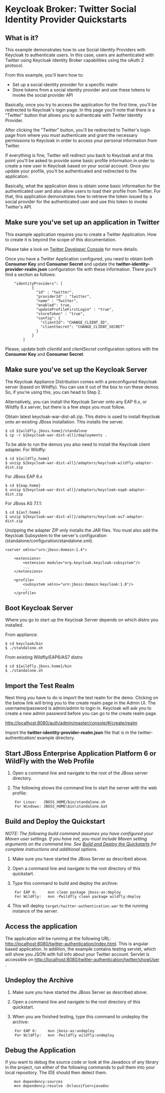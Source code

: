 # Keycloak Broker: Twitter Social Identity Provider Quickstarts

What is it?
-----------

This example demonstrates how to use Social Identity Providers with Keycloak to authenticate users. In this case,
users are authenticated with Twitter using Keycloak Identity Broker capabilities using the oAuth 2 protocol.

From this example, you'll learn how to:

* Set up a social identity provider for a specific realm
* Store tokens from a social identity provider and use these tokens to invoke the social provider API

Basically, once you try to access the application for the first time, you'll be redirected to Keycloak's login page.
In this page you'll note that there is a "Twitter" button that allows you to authenticate with Twitter Identity Provider.

After clicking the "Twitter" button, you'll be redirected to Twitter's login page from where you must authenticate
and grant the necessary permissions to Keycloak in order to access your personal information from Twitter.

If everything is fine, Twitter will redirect you back to Keycloak and at this point you'll be asked to provide some
basic profile information in order to create a new user in Keycloak based on your social account. Once you update your profile,
you'll be authenticated and redirected to the application.

Basically, what the application does is obtain some basic information for the authenticated user and also allow users to
load their profile from Twitter. For that, this application demonstrates how to retrieve the token issued by a social provider
for the authenticated user and use this token to invoke Twitter's API.

Make sure you've set up an application in Twitter
--------------------------------------

This example application requires you to create a Twitter Application. How to create it is beyond the scope of this
documentation.

Please take a look on [Twitter Developer Console](https://dev.twitter.com/apps) for more details.

Once you have a Twitter Application configured, you need to obtain both **Consumer Key** and **Consumer Secret** and update the
**twitter-identity-provider-realm.json** configuration file with these information. There you'll find a section as follows:

        "identityProviders": [
                {
                  "id" : "twitter",
                  "providerId" : "twitter",
                  "name" : "Twitter",
                  "enabled": true,
                  "updateProfileFirstLogin" : "true",
                  "storeToken" : "true",
                  "config": {
                    "clientId": "CHANGE_CLIENT_ID",
                    "clientSecret": "CHANGE_CLIENT_SECRET"
                  }
                }
            ]

Please, update both *clientId* and *clientSecret* configuration options with the **Consumer Key** and **Consumer Secret**.

Make sure you've set up the Keycloak Server
--------------------------------------
The Keycloak Appliance Distribution comes with a preconfigured Keycloak server (based on Wildfly).  You can use it out of
the box to run these demos.  So, if you're using this, you can head to Step 2.

Alternatively, you can install the Keycloak Server onto any EAP 6.x, or Wildfly 8.x server, but there is
a few steps you must follow.

Obtain latest keycloak-war-dist-all.zip.  This distro is used to install Keycloak onto an existing JBoss installation.
This installs the server.

    $ cd ${wildfly.jboss.home}/standalone
    $ cp -r ${keycloak-war-dist-all}/deployments .

To be able to run the demos you also need to install the Keycloak client adapter. For Wildfly:

    $ cd ${wildfly.home}
    $ unzip ${keycloak-war-dist-all}/adapters/keycloak-wildfly-adapter-dist.zip

For JBoss EAP 6.x

    $ cd ${eap.home}
    $ unzip ${keycloak-war-dist-all}/adapters/keycloak-eap6-adapter-dist.zip

For JBoss AS 7.1.1:

    $ cd ${as7.home}
    $ unzip ${keycloak-war-dist-all}/adapters/keycloak-as7-adapter-dist.zip

Unzipping the adapter ZIP only installs the JAR files.  You must also add the Keycloak Subsystem to the server's
configuration (standalone/configuration/standalone.xml).

    <server xmlns="urn:jboss:domain:1.4">

        <extensions>
            <extension module="org.keycloak.keycloak-subsystem"/>
            ...
        </extensions>

        <profile>
            <subsystem xmlns="urn:jboss:domain:keycloak:1.0"/>
            ...
        </profile>

Boot Keycloak Server
---------------------------------------
Where you go to start up the Keycloak Server depends on which distro you installed.

From appliance:

```
$ cd keycloak/bin
$ ./standalone.sh
```


From existing Wildfly/EAP6/AS7 distro

```
$ cd ${wildfly.jboss.home}/bin
$ ./standalone.sh
```


Import the Test Realm
---------------------------------------
Next thing you have to do is import the test realm for the demo.  Clicking on the below link will bring you to the
create realm page in the Admin UI.  The username/password is admin/admin to login in.  Keycloak will ask you to
create a new admin password before you can go to the create realm page.

[http://localhost:8080/auth/admin/master/console/#/create/realm](http://localhost:8080/auth/admin/master/console/#/create/realm)

Import the **twitter-identity-provider-realm.json** file that is in the twitter-authentication/ example directory.


Start JBoss Enterprise Application Platform 6 or WildFly with the Web Profile
-------------------------

1. Open a command line and navigate to the root of the JBoss server directory.
2. The following shows the command line to start the server with the web profile:

        For Linux:   JBOSS_HOME/bin/standalone.sh
        For Windows: JBOSS_HOME\bin\standalone.bat


Build and Deploy the Quickstart
-------------------------

_NOTE: The following build command assumes you have configured your Maven user settings. If you have not, you must include Maven setting arguments on the command line. See [Build and Deploy the Quickstarts](../README.md#build-and-deploy-the-quickstarts) for complete instructions and additional options._

1. Make sure you have started the JBoss Server as described above.
2. Open a command line and navigate to the root directory of this quickstart.
3. Type this command to build and deploy the archive:

        For EAP 6:     mvn clean package jboss-as:deploy
        For WildFly:   mvn -Pwildfly clean package wildfly:deploy

4. This will deploy `target/twitter-authentication.war` to the running instance of the server.


Access the application
---------------------

The application will be running at the following URL: <http://localhost:8080/twitter-authentication/index.html>. This is angular based application.
In addition, the example contains testing servlet, which will show you JSON with full info about your Twitter account. Servlet is accessible 
on [http://localhost:8080/twitter-authentication/twitter/showUser](http://localhost:8080/twitter-authentication/twitter/showUser) . 



Undeploy the Archive
--------------------

1. Make sure you have started the JBoss Server as described above.
2. Open a command line and navigate to the root directory of this quickstart.
3. When you are finished testing, type this command to undeploy the archive:

        For EAP 6:     mvn jboss-as:undeploy
        For WildFly:   mvn -Pwildfly wildfly:undeploy


Debug the Application
------------------------------------

If you want to debug the source code or look at the Javadocs of any library in the project, run either of the following commands to pull them into your local repository. The IDE should then detect them.

        mvn dependency:sources
        mvn dependency:resolve -Dclassifier=javadoc
